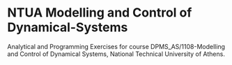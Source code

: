# NTUA Modelling and Control of Dynamical-Systems

Analytical and Programming Exercises for course DPMS_AS/1108-Modelling and Control of Dynamical Systems, National Technical University of Athens.
